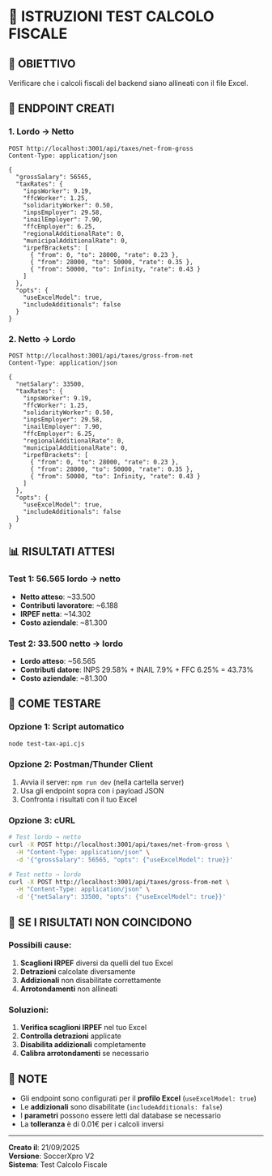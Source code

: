 # 🧪 ISTRUZIONI TEST CALCOLO FISCALE

## 🎯 **OBIETTIVO**
Verificare che i calcoli fiscali del backend siano allineati con il file Excel.

## 🚀 **ENDPOINT CREATI**

### **1. Lordo → Netto**
```
POST http://localhost:3001/api/taxes/net-from-gross
Content-Type: application/json

{
  "grossSalary": 56565,
  "taxRates": {
    "inpsWorker": 9.19,
    "ffcWorker": 1.25,
    "solidarityWorker": 0.50,
    "inpsEmployer": 29.58,
    "inailEmployer": 7.90,
    "ffcEmployer": 6.25,
    "regionalAdditionalRate": 0,
    "municipalAdditionalRate": 0,
    "irpefBrackets": [
      { "from": 0, "to": 28000, "rate": 0.23 },
      { "from": 28000, "to": 50000, "rate": 0.35 },
      { "from": 50000, "to": Infinity, "rate": 0.43 }
    ]
  },
  "opts": { 
    "useExcelModel": true, 
    "includeAdditionals": false 
  }
}
```

### **2. Netto → Lordo**
```
POST http://localhost:3001/api/taxes/gross-from-net
Content-Type: application/json

{
  "netSalary": 33500,
  "taxRates": {
    "inpsWorker": 9.19,
    "ffcWorker": 1.25,
    "solidarityWorker": 0.50,
    "inpsEmployer": 29.58,
    "inailEmployer": 7.90,
    "ffcEmployer": 6.25,
    "regionalAdditionalRate": 0,
    "municipalAdditionalRate": 0,
    "irpefBrackets": [
      { "from": 0, "to": 28000, "rate": 0.23 },
      { "from": 28000, "to": 50000, "rate": 0.35 },
      { "from": 50000, "to": Infinity, "rate": 0.43 }
    ]
  },
  "opts": { 
    "useExcelModel": true, 
    "includeAdditionals": false 
  }
}
```

## 📊 **RISULTATI ATTESI**

### **Test 1: 56.565 lordo → netto**
- **Netto atteso**: ~33.500
- **Contributi lavoratore**: ~6.188
- **IRPEF netta**: ~14.302
- **Costo aziendale**: ~81.300

### **Test 2: 33.500 netto → lordo**
- **Lordo atteso**: ~56.565
- **Contributi datore**: INPS 29.58% + INAIL 7.9% + FFC 6.25% = 43.73%
- **Costo aziendale**: ~81.300

## 🔧 **COME TESTARE**

### **Opzione 1: Script automatico**
```bash
node test-tax-api.cjs
```

### **Opzione 2: Postman/Thunder Client**
1. Avvia il server: `npm run dev` (nella cartella server)
2. Usa gli endpoint sopra con i payload JSON
3. Confronta i risultati con il tuo Excel

### **Opzione 3: cURL**
```bash
# Test lordo → netto
curl -X POST http://localhost:3001/api/taxes/net-from-gross \
  -H "Content-Type: application/json" \
  -d '{"grossSalary": 56565, "opts": {"useExcelModel": true}}'

# Test netto → lordo
curl -X POST http://localhost:3001/api/taxes/gross-from-net \
  -H "Content-Type: application/json" \
  -d '{"netSalary": 33500, "opts": {"useExcelModel": true}}'
```

## 🐛 **SE I RISULTATI NON COINCIDONO**

### **Possibili cause:**
1. **Scaglioni IRPEF** diversi da quelli del tuo Excel
2. **Detrazioni** calcolate diversamente
3. **Addizionali** non disabilitate correttamente
4. **Arrotondamenti** non allineati

### **Soluzioni:**
1. **Verifica scaglioni IRPEF** nel tuo Excel
2. **Controlla detrazioni** applicate
3. **Disabilita addizionali** completamente
4. **Calibra arrotondamenti** se necessario

## 📝 **NOTE**
- Gli endpoint sono configurati per il **profilo Excel** (`useExcelModel: true`)
- Le **addizionali** sono disabilitate (`includeAdditionals: false`)
- I **parametri** possono essere letti dal database se necessario
- La **tolleranza** è di 0.01€ per i calcoli inversi

---
**Creato il**: 21/09/2025  
**Versione**: SoccerXpro V2  
**Sistema**: Test Calcolo Fiscale













